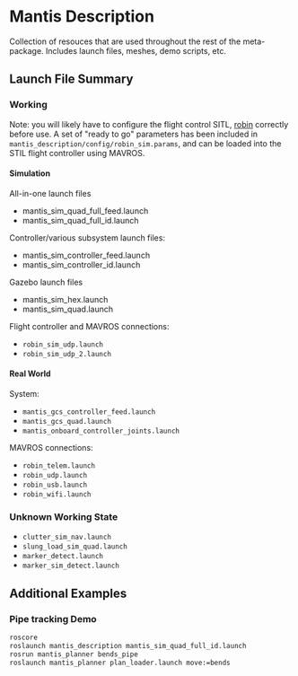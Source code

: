 <!-- This Source Code Form is subject to the terms of the Mozilla Public
   - License, v. 2.0. If a copy of the MPL was not distributed with this
   - file, You can obtain one at https://mozilla.org/MPL/2.0/. -->

# Mantis Description
Collection of resouces that are used throughout the rest of the meta-package. Includes launch files, meshes, demo scripts, etc.

## Launch File Summary

### Working

Note: you will likely have to configure the flight control SITL, [robin](https://www.github.com/qutas/robin) correctly before use. A set of "ready to go" parameters has been included in `mantis_description/config/robin_sim.params`, and can be loaded into the STIL flight controller using MAVROS.

#### Simulation
All-in-one launch files
- mantis_sim_quad_full_feed.launch
- mantis_sim_quad_full_id.launch

Controller/various subsystem launch files:
- mantis_sim_controller_feed.launch
- mantis_sim_controller_id.launch

Gazebo launch files
- mantis_sim_hex.launch
- mantis_sim_quad.launch

Flight controller and MAVROS connections:
- `robin_sim_udp.launch`
- `robin_sim_udp_2.launch`

#### Real World

System:
- `mantis_gcs_controller_feed.launch`
- `mantis_gcs_quad.launch`
- `mantis_onboard_controller_joints.launch`

MAVROS connections:
- `robin_telem.launch`
- `robin_udp.launch`
- `robin_usb.launch`
- `robin_wifi.launch`

### Unknown Working State
- `clutter_sim_nav.launch`
- `slung_load_sim_quad.launch`
- `marker_detect.launch`
- `marker_sim_detect.launch`


## Additional Examples

### Pipe tracking Demo
```sh
roscore
roslaunch mantis_description mantis_sim_quad_full_id.launch
rosrun mantis_planner bends_pipe
roslaunch mantis_planner plan_loader.launch move:=bends
```
